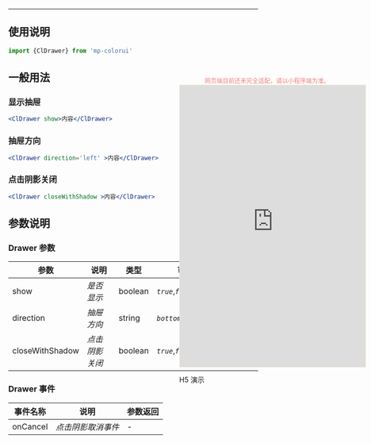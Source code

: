 ****

## 使用说明

```jsx
import {ClDrawer} from 'mp-colorui'
```



## 一般用法

### 显示抽屉

```jsx
<ClDrawer show>内容</ClDrawer>
```

### 抽屉方向

```jsx
<ClDrawer direction='left' >内容</ClDrawer>
```

### 点击阴影关闭

```jsx
<ClDrawer closeWithShadow >内容</ClDrawer>
```



## 参数说明

### Drawer 参数

| 参数            | 说明           | 类型    | 可选值                        | 默认值     |
| --------------- | -------------- | ------- | ----------------------------- | ---------- |
| show            | *是否显示*     | boolean | *`true`*,*`false`*            | *`false`*  |
| direction       | *抽屉方向*     | string  | *`bottom`*,*`left`*,*`right`* | *`bottom`* |
| closeWithShadow | *点击阴影关闭* | boolean | *`true`*,*`false`*            | *`true`*   |



### Drawer 事件

| 事件名称 | 说明               | 参数返回 |
| -------- | ------------------ | -------- |
| onCancel | *点击阴影取消事件* | -        |


<div style="position: fixed; right:10px; top: 5%">
<div style="width: 355px; display: flex; flex-wrap: wrap; justify-content: center; align-items: center; font-size: 12px; color: lightcoral">网页端目前还未完全适配，请以小程序端为准。</div>
<iframe style="border: 1px solid antiquewhite" src="https://yinliangdream.github.io/mp-colorui-h5-demo/#/pages/components/drawer/index" height="568" width="375"></iframe>
<div>
		<p>H5 演示</p>
		<div id='qrcode'></div>
	</div>
</div>

<script>
	new Vue({
		el: '#main',
		mounted() {
			setTimeout(() => {
				const id = document.getElementById("qrcode");
				new QRCode(id, {
					text: "https://yinliangdream.github.io/mp-colorui-h5-demo/#/pages/components/drawer/index",
					width: 128,
					height: 128,
					colorDark : "#000000",
					colorLight : "#ffffff",
					correctLevel : QRCode.CorrectLevel.H
				});
			});
		}
	})
</script>
